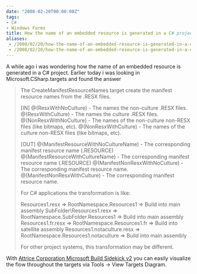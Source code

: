 ```yaml
---
date: "2008-02-20T00:00:00Z"
tags:
- C#
- Windows Forms
title: How the name of an embedded resource is generated in a C# project
aliases:
 - /2008/02/20/how-the-name-of-an-embedded-resource-is-generated-in-a-c-project/
 - /2008/02/20/how-the-name-of-an-embedded-resource-is-generated-in-a-c-project.html
---
```

A while ago i was wondering how the name of an embedded resource is generated in a C&#35; project. Earlier today i was looking in Microsoft.CSharp.targets and found the answer

> The CreateManifestResourceNames target create the manifest resource names from the .RESX files.
>
> [IN]
> @(ResxWithNoCulture) - The names the non-culture .RESX files.
> @(ResxWithCulture) - The names the culture .RESX files.
> @(NonResxWithNoCulture) - The names of the non-culture non-RESX files (like bitmaps, etc).
> @(NonResxWithCulture) - The names of the culture non-RESX files (like bitmaps, etc).
> 
> [OUT]
> @(ManifestResourceWithNoCultureName) - The corresponding manifest resource name (.RESOURCE)
> @(ManifestResourceWithCultureName) - The corresponding manifest resource name (.RESOURCE)
> @(ManifestNonResxWithNoCulture) - The corresponding manifest resource name.
> @(ManifestNonResxWithCulture) - The corresponding manifest resource name.
> 
> For C# applications the transformation is like:
> 
> Resources1.resx => RootNamespace.Resources1 => Build into main assembly
> SubFolder\Resources1.resx => RootNamespace.SubFolder.Resources1 => Build into main assembly
> Resources1.fr.resx => RootNamespace.Resources1.fr => Build into satellite assembly
> Resources1.notaculture.resx => RootNamespace.Resources1.notaculture => Build into main assembly
> 
> For other project systems, this transformation may be different.

With [Attrice Corporation Microsoft Build Sidekick v2](http://www.attrice.info/msbuild/index.htm) you can easily visualize the flow throughout the targets via Tools -> View Targets Diagram.
